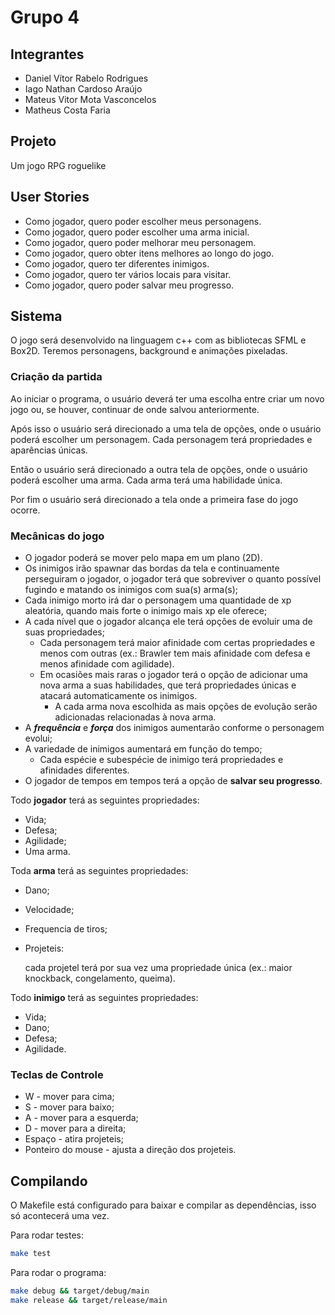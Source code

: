 # Grupo 4
## Integrantes
- Daniel Vítor Rabelo Rodrigues
- Iago Nathan Cardoso Araújo
- Mateus Vitor Mota Vasconcelos
- Matheus Costa Faria
## Projeto
Um jogo RPG roguelike
## User Stories
- Como jogador, quero poder escolher meus personagens.
- Como jogador, quero poder escolher uma arma inicial.
- Como jogador, quero poder melhorar meu personagem.
- Como jogador, quero obter itens melhores ao longo do jogo.
- Como jogador, quero ter diferentes inimigos.
- Como jogador, quero ter vários locais para visitar.
- Como jogador, quero poder salvar meu progresso.

## Sistema
O jogo será desenvolvido na linguagem c++ com as bibliotecas SFML e Box2D. Teremos personagens, background e animações pixeladas.

### Criação da partida
Ao iniciar o programa, o usuário deverá ter uma escolha entre criar um novo jogo ou, se houver, continuar de onde salvou anteriormente. 

Após isso o usuário será direcionado a uma tela de opções, onde o usuário poderá escolher um personagem. Cada personagem terá propriedades e aparências únicas.

Então o usuário será direcionado a outra tela de opções, onde o usuário poderá escolher uma arma. Cada arma terá uma habilidade única.

Por fim o usuário será direcionado a tela onde a primeira fase do jogo ocorre.

### Mecânicas do jogo
- O jogador poderá se mover pelo mapa em um plano (2D).
- Os inimigos irão spawnar das bordas da tela e continuamente perseguiram o jogador, o jogador terá que sobreviver o quanto possível fugindo e matando os inimigos com sua(s) arma(s);
- Cada inimigo morto irá dar o personagem uma quantidade de xp aleatória, quando mais forte o inimigo mais xp ele oferece;
- A cada nível que o jogador alcança ele terá opções de evoluir uma de suas propriedades;
    - Cada personagem terá maior afinidade com certas propriedades e menos com outras (ex.: Brawler tem mais afinidade com defesa e menos afinidade com agilidade).
    - Em ocasiões mais raras o jogador terá o opção de adicionar uma nova arma a suas habilidades, que terá propriedades únicas e atacará automaticamente os inimigos.
        - A cada arma nova escolhida as mais opções de evolução serão adicionadas relacionadas à nova arma.
- A ***frequência*** e ***força*** dos inimigos aumentarão conforme o personagem evolui;
- A variedade de inimigos aumentará em função do tempo;
    - Cada espécie e subespécie de inimigo terá propriedades e afinidades diferentes.
- O jogador de tempos em tempos terá a opção de **salvar seu progresso**.

Todo **jogador** terá as seguintes propriedades:

- Vida;
- Defesa;
- Agilidade;
- Uma arma.

Toda **arma** terá as seguintes propriedades:

- Dano;
- Velocidade;
- Frequencia de tiros;
- Projeteis:
    
    cada projetel terá por sua vez uma propriedade única (ex.: maior knockback, congelamento, queima).
    

Todo **inimigo** terá as seguintes propriedades:

- Vida;
- Dano;
- Defesa;
- Agilidade.


### Teclas de Controle
- W - mover para cima;
- S - mover para baixo;
- A - mover para a esquerda;
- D - mover para a direita;
- Espaço - atira projeteis;
- Ponteiro do mouse - ajusta a direção dos projeteis.


## Compilando
O Makefile está configurado para baixar e compilar as dependências, isso só acontecerá uma vez.

Para rodar testes:
```sh
make test
```
Para rodar o programa:
```sh
make debug && target/debug/main
make release && target/release/main
```
